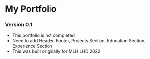 # My Portfolio

### Version 0.1

* This portfolio is not completed
* Need to add Header, Footer, Projects Section, Education Section, Experience Section
* This was built originally for MLH LHD 2022